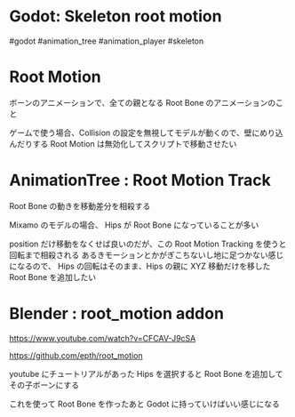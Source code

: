 # Godot: Skeleton root motion

#godot #animation_tree #animation_player #skeleton

# Root Motion

ボーンのアニメーションで、全ての親となる Root Bone のアニメーションのこと

ゲームで使う場合、Collision の設定を無視してモデルが動くので、壁にめり込んだりする
Root Motion は無効化してスクリプトで移動させたい

# AnimationTree : Root Motion Track

Root Bone の動きを移動差分を相殺する

Mixamo のモデルの場合、 Hips が Root Bone になっていることが多い

position だけ移動をなくせば良いのだが、この Root Motion Tracking を使うと回転まで相殺される
あるきモーションとかがぎこちないし地に足つかない感じになるので、
Hips の回転はそのまま、Hips の親に XYZ 移動だけを移した Root Bone を追加したい

# Blender : root_motion addon

https://www.youtube.com/watch?v=CFCAV-J9cSA

https://github.com/epth/root_motion

youtube にチュートリアルがあった
Hips を選択すると Root Bone を追加してその子ボーンにする

これを使って Root Bone を作ったあと Godot に持っていけばいい感じになる
